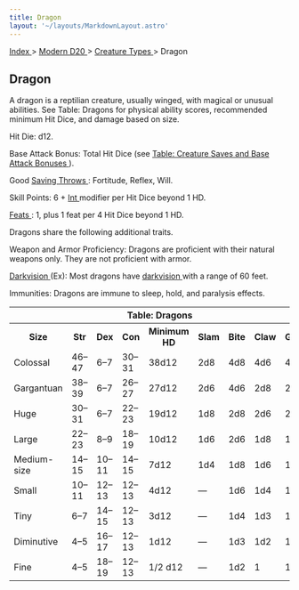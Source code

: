 ```yaml
---
title: Dragon
layout: '~/layouts/MarkdownLayout.astro'
---
```


[ Index ](/) > [ Modern D20 ](/modern.d20.srd) > [ Creature Types ](/modern.d20.srd/creature.types) > Dragon

##  Dragon

A dragon is a reptilian creature, usually winged, with magical or unusual
abilities. See Table: Dragons for physical ability scores, recommended minimum
Hit Dice, and damage based on size.

Hit Die: d12.

Base Attack Bonus: Total Hit Dice (see [ Table: Creature Saves and Base Attack Bonuses ](/modern.d20.srd/creature.types) ).

Good [ Saving Throws ](/modern.d20.srd/basics/saving.throws) : Fortitude,
Reflex, Will.

Skill Points: 6 + [ Int ](/modern.d20.srd/basics/ability.scores) modifier per
Hit Dice beyond 1 HD.

[ Feats ](/modern.d20.srd/feats) : 1, plus 1 feat per 4 Hit Dice beyond 1 HD.

Dragons share the following additional traits.

Weapon and Armor Proficiency: Dragons are proficient with their natural
weapons only. They are not proficient with armor.

[ Darkvision ](/modern.d20.srd/special.abilities/darkvision) (Ex): Most
dragons have [ darkvision ](/modern.d20.srd/special.abilities/darkvision) with
a range of 60 feet.

Immunities: Dragons are immune to sleep, hold, and paralysis effects.


<table> <tr> <th colspan="9"> Table: Dragons </th> </tr> <tr> <th> Size </th> <th> Str </th> <th> Dex </th> <th> Con </th> <th> Minimum HD </th> <th> Slam </th> <th> Bite </th> <th> Claw </th> <th> Gore </th> </tr> <tr> <td> Colossal </td> <td> 46–47 </td> <td> 6–7 </td> <td> 30–31 </td> <td> 38d12 </td> <td> 2d8 </td> <td> 4d8 </td> <td> 4d6 </td> <td> 4d6 </td> </tr> <tr class="shaded"> <td> Gargantuan </td> <td> 38–39 </td> <td> 6–7 </td> <td> 26–27 </td> <td> 27d12 </td> <td> 2d6 </td> <td> 4d6 </td> <td> 2d8 </td> <td> 2d8 </td> </tr> <tr> <td> Huge </td> <td> 30–31 </td> <td> 6–7 </td> <td> 22–23 </td> <td> 19d12 </td> <td> 1d8 </td> <td> 2d8 </td> <td> 2d6 </td> <td> 2d6 </td> </tr> <tr class="shaded"> <td> Large </td> <td> 22–23 </td> <td> 8–9 </td> <td> 18–19 </td> <td> 10d12 </td> <td> 1d6 </td> <td> 2d6 </td> <td> 1d8 </td> <td> 1d8 </td> </tr> <tr> <td> Medium-size </td> <td> 14–15 </td> <td> 10–11 </td> <td> 14–15 </td> <td> 7d12 </td> <td> 1d4 </td> <td> 1d8 </td> <td> 1d6 </td> <td> 1d6 </td> </tr> <tr class="shaded"> <td> Small </td> <td> 10–11 </td> <td> 12–13 </td> <td> 12–13 </td> <td> 4d12 </td> <td> — </td> <td> 1d6 </td> <td> 1d4 </td> <td> 1d4 </td> </tr> <tr> <td> Tiny </td> <td> 6–7 </td> <td> 14–15 </td> <td> 12–13 </td> <td> 3d12 </td> <td> — </td> <td> 1d4 </td> <td> 1d3 </td> <td> 1d3 </td> </tr> <tr class="shaded"> <td> Diminutive </td> <td> 4–5 </td> <td> 16–17 </td> <td> 12–13 </td> <td> 1d12 </td> <td> — </td> <td> 1d3 </td> <td> 1d2 </td> <td> 1d2 </td> </tr> <tr> <td> Fine </td> <td> 4–5 </td> <td> 18–19 </td> <td> 12–13 </td> <td> 1/2 d12 </td> <td> — </td> <td> 1d2 </td> <td> 1 </td> <td> 1 </td> </tr> </table>



